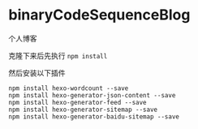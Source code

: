 # binaryCodeSequenceBlog
个人博客



克隆下来后先执行 `npm install`

然后安装以下插件

```
npm install hexo-wordcount --save
npm install hexo-generator-json-content --save
npm install hexo-generator-feed --save
npm install hexo-generator-sitemap --save
npm install hexo-generator-baidu-sitemap --save
```

